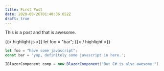 ```yaml
---
title: First Post
date: 2020-08-26T01:40:36.052Z
draft: true
---
```


This is a post and that is awesome.


{{< highlight js >}}
let foo = "bar";
{{< / highlight >}}

```js
let foo = "have some javascript";
const bar = 'yup, definitely some javascript in here.';
```

```csharp
IBlazorComponent comp = new BlazorComponent("But C# is also awesome!");
```
